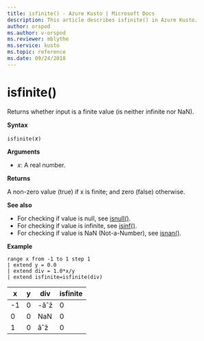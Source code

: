```yaml
---
title: isfinite() - Azure Kusto | Microsoft Docs
description: This article describes isfinite() in Azure Kusto.
author: orspod
ms.author: v-orspod
ms.reviewer: mblythe
ms.service: kusto
ms.topic: reference
ms.date: 09/24/2018
---
```

# isfinite()

Returns whether input is a finite value (is neither infinite nor NaN).

**Syntax**

`isfinite(`*x*`)`

**Arguments**

* *x*: A real number.

**Returns**

A non-zero value (true) if x is finite; and zero (false) otherwise.

**See also**

* For checking if value is null, see [isnull()](isnullfunction.md).
* For checking if value is infinite, see [isinf()](isinffunction.md).
* For checking if value is NaN (Not-a-Number), see [isnan()](isnanfunction.md).

**Example**

```kusto
range x from -1 to 1 step 1
| extend y = 0.0
| extend div = 1.0*x/y
| extend isfinite=isfinite(div)
```

|x|y|div|isfinite|
|---|---|---|---|
|-1|0|-âˆž|0|
|0|0|NaN|0|
|1|0|âˆž|0|